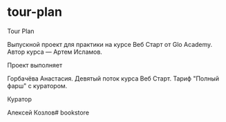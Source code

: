 # tour-plan
Tour Plan

Выпускной проект для практики на курсе Веб Старт от Glo Academy. Автор курса — Артем Исламов.





Проект выполняет

Горбачёва Анастасия. Девятый поток курса Веб Старт. Тариф "Полный фарш" с куратором.





Куратор

Алексей Козлов# bookstore
